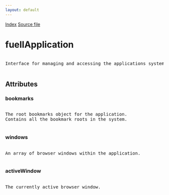 ```yaml
---
layout: default
---
```

<div id='links'><a href="../index.html">Index</a>
<a href="http://dxr.mozilla.org/mozilla-central/source/browser/fuel/fuelIApplication.idl">Source file</a>
</div>

# fuelIApplication #
<pre>  
Interface for managing and accessing the applications systems  
  
</pre>
## Attributes ##

### bookmarks ###
<pre>  
The root bookmarks object for the application.  
Contains all the bookmark roots in the system.  
  
</pre>
### windows ###
<pre>  
An array of browser windows within the application.  
  
</pre>
### activeWindow ###
<pre>  
The currently active browser window.  
  
</pre>